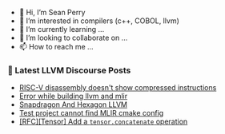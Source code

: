 - 👋 Hi, I’m Sean Perry
- 👀 I’m interested in compilers (c++, COBOL, llvm)
- 🌱 I’m currently learning ...
- 💞️ I’m looking to collaborate on ...
- 📫 How to reach me ...

<!---
s66perry/s66perry is a ✨ special ✨ repository because its `README.md` (this file) appears on your GitHub profile.
You can click the Preview link to take a look at your changes.
--->
### 📕 Latest LLVM Discourse Posts

<!-- DISCOURSE-LLVM:START -->
- [RISC-V disassembly doesn&#39;t show compressed instructions](https://discourse.llvm.org/t/risc-v-disassembly-doesnt-show-compressed-instructions/74542#post_3)
- [Error while building llvm and mlir](https://discourse.llvm.org/t/error-while-building-llvm-and-mlir/66878#post_6)
- [Snapdragon And Hexagon LLVM](https://discourse.llvm.org/t/snapdragon-and-hexagon-llvm/74856#post_3)
- [Test project cannot find MLIR cmake config](https://discourse.llvm.org/t/test-project-cannot-find-mlir-cmake-config/74860#post_2)
- [[RFC][Tensor] Add a `tensor.concatenate` operation](https://discourse.llvm.org/t/rfc-tensor-add-a-tensor-concatenate-operation/74858#post_3)
<!-- DISCOURSE-LLVM:END -->
